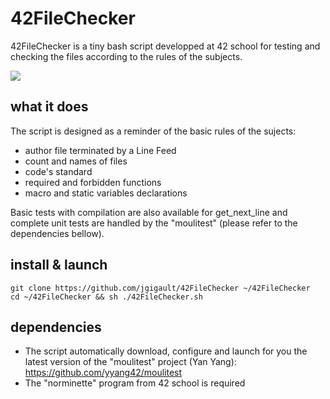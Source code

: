 # 42FileChecker

42FileChecker is a tiny bash script developped at 42 school for testing and checking the files according to the rules of the subjects.

<img src="http://i.imgur.com/9Sf0rPW.png" />

## what it does
The script is designed as a reminder of the basic rules of the sujects:
* author file terminated by a Line Feed
* count and names of files
* code's standard
* required and forbidden functions
* macro and static variables declarations

Basic tests with compilation are also available for get_next_line and complete unit tests are handled by the "moulitest" (please refer to the dependencies bellow).

## install & launch
	git clone https://github.com/jgigault/42FileChecker ~/42FileChecker
	cd ~/42FileChecker && sh ./42FileChecker.sh

## dependencies
* The script automatically download, configure and launch for you the latest version of the "moulitest" project (Yan Yang): https://github.com/yyang42/moulitest
* The "norminette" program from 42 school is required